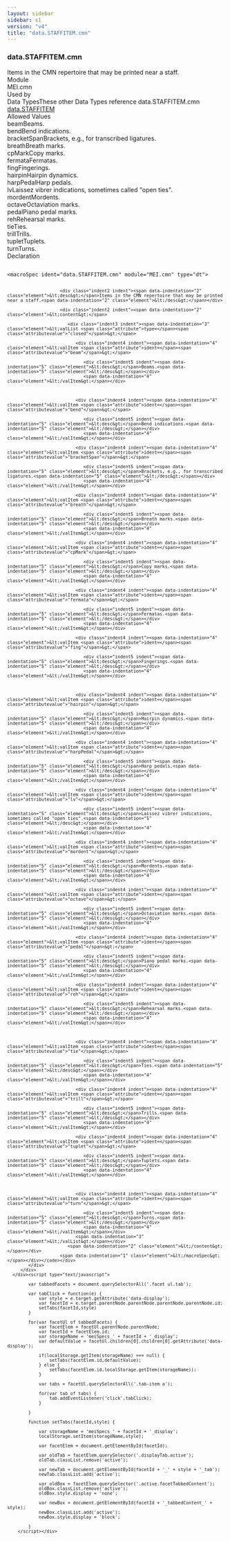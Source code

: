 ```yaml
---
layout: sidebar
sidebar: s1
version: "v4"
title: "data.STAFFITEM.cmn"
---
```

<div class="specPage">
   <div class="datatypeSpec">
      <h3 id="data.STAFFITEM.cmn">data.STAFFITEM.cmn</h3>
      <div class="specs">
         <div class="desc">Items in the CMN repertoire that may be printed near a staff.</div>
         <div class="facet module">
            <div class="label">Module</div>
            <div class="statement text">MEI.cmn</div>
         </div>
         <div class="facet usedBy" id="usedBy">
            <div class="label">Used by</div>
            <div class="statement list">
               <div class="classBox dtBox" title="Data Types">
                  <div class="classHeading"><label class="classLabel">Data Types</label><span class="classDesc">These other Data Types reference data.STAFFITEM.cmn</span></div>
                  <div class="classContent"><span class="ident datatype" data-ident="data.STAFFITEM" data-module="MEI" title="Items that may be printed above, below, or between staves."><a class="classLink" href="{{ site.baseurl }}/{{ page.version }}/data-types/data.staffitem.html">data.STAFFITEM</a></span></div>
               </div>
            </div>
         </div>
         <div class="facet allowedValues" id="allowedValues">
            <div class="label">Allowed Values</div>
            <div class="statement list">
               <div class="dataValueBox" id="beam"><span class="dataValue ident">beam</span><span class="dataValue desc">Beams.</span></div>
               <div class="dataValueBox" id="bend"><span class="dataValue ident">bend</span><span class="dataValue desc">Bend indications.</span></div>
               <div class="dataValueBox" id="bracketSpan"><span class="dataValue ident">bracketSpan</span><span class="dataValue desc">Brackets, e.g., for transcribed ligatures.</span></div>
               <div class="dataValueBox" id="breath"><span class="dataValue ident">breath</span><span class="dataValue desc">Breath marks.</span></div>
               <div class="dataValueBox" id="cpMark"><span class="dataValue ident">cpMark</span><span class="dataValue desc">Copy marks.</span></div>
               <div class="dataValueBox" id="fermata"><span class="dataValue ident">fermata</span><span class="dataValue desc">Fermatas.</span></div>
               <div class="dataValueBox" id="fing"><span class="dataValue ident">fing</span><span class="dataValue desc">Fingerings.</span></div>
               <div class="dataValueBox" id="hairpin"><span class="dataValue ident">hairpin</span><span class="dataValue desc">Hairpin dynamics.</span></div>
               <div class="dataValueBox" id="harpPedal"><span class="dataValue ident">harpPedal</span><span class="dataValue desc">Harp pedals.</span></div>
               <div class="dataValueBox" id="lv"><span class="dataValue ident">lv</span><span class="dataValue desc">Laissez vibrer indications, sometimes called "open ties".</span></div>
               <div class="dataValueBox" id="mordent"><span class="dataValue ident">mordent</span><span class="dataValue desc">Mordents.</span></div>
               <div class="dataValueBox" id="octave"><span class="dataValue ident">octave</span><span class="dataValue desc">Octaviation marks.</span></div>
               <div class="dataValueBox" id="pedal"><span class="dataValue ident">pedal</span><span class="dataValue desc">Piano pedal marks.</span></div>
               <div class="dataValueBox" id="reh"><span class="dataValue ident">reh</span><span class="dataValue desc">Rehearsal marks.</span></div>
               <div class="dataValueBox" id="tie"><span class="dataValue ident">tie</span><span class="dataValue desc">Ties.</span></div>
               <div class="dataValueBox" id="trill"><span class="dataValue ident">trill</span><span class="dataValue desc">Trills.</span></div>
               <div class="dataValueBox" id="tuplet"><span class="dataValue ident">tuplet</span><span class="dataValue desc">Tuplets.</span></div>
               <div class="dataValueBox" id="turn"><span class="dataValue ident">turn</span><span class="dataValue desc">Turns.</span></div>
            </div>
         </div>
         <div class="facet declaration">
            <div class="label">Declaration</div>
            <div class="statement declaration">
               <div class="code" xml:space="preserve" data-lang="ODD"><code>
                     <div class="indent1 indent"><span data-indentation="1" class="element">&lt;macroSpec <span class="attribute">ident=</span><span class="attributevalue">"data.STAFFITEM.cmn"</span> <span class="attribute">module=</span><span class="attributevalue">"MEI.cmn"</span> <span class="attribute">type=</span><span class="attributevalue">"dt"</span>&gt;</span>
                        
                        <div class="indent2 indent"><span data-indentation="2" class="element">&lt;desc&gt;</span>Items in the CMN repertoire that may be printed near a staff.<span data-indentation="2" class="element">&lt;/desc&gt;</span></div>
                        
                        <div class="indent2 indent"><span data-indentation="2" class="element">&lt;content&gt;</span>
                           
                           <div class="indent3 indent"><span data-indentation="3" class="element">&lt;valList <span class="attribute">type=</span><span class="attributevalue">"closed"</span>&gt;</span>
                              
                              <div class="indent4 indent"><span data-indentation="4" class="element">&lt;valItem <span class="attribute">ident=</span><span class="attributevalue">"beam"</span>&gt;</span>
                                 
                                 <div class="indent5 indent"><span data-indentation="5" class="element">&lt;desc&gt;</span>Beams.<span data-indentation="5" class="element">&lt;/desc&gt;</span></div>
                                 <span data-indentation="4" class="element">&lt;/valItem&gt;</span></div>
                              
                              
                              
                              <div class="indent4 indent"><span data-indentation="4" class="element">&lt;valItem <span class="attribute">ident=</span><span class="attributevalue">"bend"</span>&gt;</span>
                                 
                                 <div class="indent5 indent"><span data-indentation="5" class="element">&lt;desc&gt;</span>Bend indications.<span data-indentation="5" class="element">&lt;/desc&gt;</span></div>
                                 <span data-indentation="4" class="element">&lt;/valItem&gt;</span></div>
                              
                              <div class="indent4 indent"><span data-indentation="4" class="element">&lt;valItem <span class="attribute">ident=</span><span class="attributevalue">"bracketSpan"</span>&gt;</span>
                                 
                                 <div class="indent5 indent"><span data-indentation="5" class="element">&lt;desc&gt;</span>Brackets, e.g., for transcribed ligatures.<span data-indentation="5" class="element">&lt;/desc&gt;</span></div>
                                 <span data-indentation="4" class="element">&lt;/valItem&gt;</span></div>
                              
                              <div class="indent4 indent"><span data-indentation="4" class="element">&lt;valItem <span class="attribute">ident=</span><span class="attributevalue">"breath"</span>&gt;</span>
                                 
                                 <div class="indent5 indent"><span data-indentation="5" class="element">&lt;desc&gt;</span>Breath marks.<span data-indentation="5" class="element">&lt;/desc&gt;</span></div>
                                 <span data-indentation="4" class="element">&lt;/valItem&gt;</span></div>
                              
                              <div class="indent4 indent"><span data-indentation="4" class="element">&lt;valItem <span class="attribute">ident=</span><span class="attributevalue">"cpMark"</span>&gt;</span>
                                 
                                 <div class="indent5 indent"><span data-indentation="5" class="element">&lt;desc&gt;</span>Copy marks.<span data-indentation="5" class="element">&lt;/desc&gt;</span></div>
                                 <span data-indentation="4" class="element">&lt;/valItem&gt;</span></div>
                              
                              <div class="indent4 indent"><span data-indentation="4" class="element">&lt;valItem <span class="attribute">ident=</span><span class="attributevalue">"fermata"</span>&gt;</span>
                                 
                                 <div class="indent5 indent"><span data-indentation="5" class="element">&lt;desc&gt;</span>Fermatas.<span data-indentation="5" class="element">&lt;/desc&gt;</span></div>
                                 <span data-indentation="4" class="element">&lt;/valItem&gt;</span></div>
                              
                              <div class="indent4 indent"><span data-indentation="4" class="element">&lt;valItem <span class="attribute">ident=</span><span class="attributevalue">"fing"</span>&gt;</span>
                                 
                                 <div class="indent5 indent"><span data-indentation="5" class="element">&lt;desc&gt;</span>Fingerings.<span data-indentation="5" class="element">&lt;/desc&gt;</span></div>
                                 <span data-indentation="4" class="element">&lt;/valItem&gt;</span></div>
                              
                              
                              
                              <div class="indent4 indent"><span data-indentation="4" class="element">&lt;valItem <span class="attribute">ident=</span><span class="attributevalue">"hairpin"</span>&gt;</span>
                                 
                                 <div class="indent5 indent"><span data-indentation="5" class="element">&lt;desc&gt;</span>Hairpin dynamics.<span data-indentation="5" class="element">&lt;/desc&gt;</span></div>
                                 <span data-indentation="4" class="element">&lt;/valItem&gt;</span></div>
                              
                              <div class="indent4 indent"><span data-indentation="4" class="element">&lt;valItem <span class="attribute">ident=</span><span class="attributevalue">"harpPedal"</span>&gt;</span>
                                 
                                 <div class="indent5 indent"><span data-indentation="5" class="element">&lt;desc&gt;</span>Harp pedals.<span data-indentation="5" class="element">&lt;/desc&gt;</span></div>
                                 <span data-indentation="4" class="element">&lt;/valItem&gt;</span></div>
                              
                              <div class="indent4 indent"><span data-indentation="4" class="element">&lt;valItem <span class="attribute">ident=</span><span class="attributevalue">"lv"</span>&gt;</span>
                                 
                                 <div class="indent5 indent"><span data-indentation="5" class="element">&lt;desc&gt;</span>Laissez vibrer indications, sometimes called "open ties".<span data-indentation="5" class="element">&lt;/desc&gt;</span></div>
                                 <span data-indentation="4" class="element">&lt;/valItem&gt;</span></div>
                              
                              <div class="indent4 indent"><span data-indentation="4" class="element">&lt;valItem <span class="attribute">ident=</span><span class="attributevalue">"mordent"</span>&gt;</span>
                                 
                                 <div class="indent5 indent"><span data-indentation="5" class="element">&lt;desc&gt;</span>Mordents.<span data-indentation="5" class="element">&lt;/desc&gt;</span></div>
                                 <span data-indentation="4" class="element">&lt;/valItem&gt;</span></div>
                              
                              <div class="indent4 indent"><span data-indentation="4" class="element">&lt;valItem <span class="attribute">ident=</span><span class="attributevalue">"octave"</span>&gt;</span>
                                 
                                 <div class="indent5 indent"><span data-indentation="5" class="element">&lt;desc&gt;</span>Octaviation marks.<span data-indentation="5" class="element">&lt;/desc&gt;</span></div>
                                 <span data-indentation="4" class="element">&lt;/valItem&gt;</span></div>
                              
                              <div class="indent4 indent"><span data-indentation="4" class="element">&lt;valItem <span class="attribute">ident=</span><span class="attributevalue">"pedal"</span>&gt;</span>
                                 
                                 <div class="indent5 indent"><span data-indentation="5" class="element">&lt;desc&gt;</span>Piano pedal marks.<span data-indentation="5" class="element">&lt;/desc&gt;</span></div>
                                 <span data-indentation="4" class="element">&lt;/valItem&gt;</span></div>
                              
                              <div class="indent4 indent"><span data-indentation="4" class="element">&lt;valItem <span class="attribute">ident=</span><span class="attributevalue">"reh"</span>&gt;</span>
                                 
                                 <div class="indent5 indent"><span data-indentation="5" class="element">&lt;desc&gt;</span>Rehearsal marks.<span data-indentation="5" class="element">&lt;/desc&gt;</span></div>
                                 <span data-indentation="4" class="element">&lt;/valItem&gt;</span></div>
                              
                              
                              
                              <div class="indent4 indent"><span data-indentation="4" class="element">&lt;valItem <span class="attribute">ident=</span><span class="attributevalue">"tie"</span>&gt;</span>
                                 
                                 <div class="indent5 indent"><span data-indentation="5" class="element">&lt;desc&gt;</span>Ties.<span data-indentation="5" class="element">&lt;/desc&gt;</span></div>
                                 <span data-indentation="4" class="element">&lt;/valItem&gt;</span></div>
                              
                              <div class="indent4 indent"><span data-indentation="4" class="element">&lt;valItem <span class="attribute">ident=</span><span class="attributevalue">"trill"</span>&gt;</span>
                                 
                                 <div class="indent5 indent"><span data-indentation="5" class="element">&lt;desc&gt;</span>Trills.<span data-indentation="5" class="element">&lt;/desc&gt;</span></div>
                                 <span data-indentation="4" class="element">&lt;/valItem&gt;</span></div>
                              
                              <div class="indent4 indent"><span data-indentation="4" class="element">&lt;valItem <span class="attribute">ident=</span><span class="attributevalue">"tuplet"</span>&gt;</span>
                                 
                                 <div class="indent5 indent"><span data-indentation="5" class="element">&lt;desc&gt;</span>Tuplets.<span data-indentation="5" class="element">&lt;/desc&gt;</span></div>
                                 <span data-indentation="4" class="element">&lt;/valItem&gt;</span></div>
                              
                              
                              
                              <div class="indent4 indent"><span data-indentation="4" class="element">&lt;valItem <span class="attribute">ident=</span><span class="attributevalue">"turn"</span>&gt;</span>
                                 
                                 <div class="indent5 indent"><span data-indentation="5" class="element">&lt;desc&gt;</span>Turns.<span data-indentation="5" class="element">&lt;/desc&gt;</span></div>
                                 <span data-indentation="4" class="element">&lt;/valItem&gt;</span></div>
                              <span data-indentation="3" class="element">&lt;/valList&gt;</span></div>
                           <span data-indentation="2" class="element">&lt;/content&gt;</span></div>
                        <span data-indentation="1" class="element">&lt;/macroSpec&gt;</span></div></code></div>
            </div>
         </div>
      </div><script type="text/javascript">
            
            var tabbedFacets = document.querySelectorAll('.facet ul.tab');
            
            var tabClick = function(e) {
                var style = e.target.getAttribute('data-display');
                var facetId = e.target.parentNode.parentNode.parentNode.parentNode.id;
                setTabs(facetId,style)
            }
            
            for(var facetUl of tabbedFacets) {
                var facetElem = facetUl.parentNode.parentNode;
                var facetId = facetElem.id;
                var storageName = 'meiSpecs_' + facetId + '_display';
                var defaultValue = facetUl.children[0].children[0].getAttribute('data-display');
                
                if(localStorage.getItem(storageName) === null) {
                    setTabs(facetElem.id,defaultValue);
                } else {
                    setTabs(facetElem.id,localStorage.getItem(storageName));
                }
                
                var tabs = facetUl.querySelectorAll('.tab-item a');
                
                for(var tab of tabs) {
                    tab.addEventListener('click',tabClick);
                }
                
            }
            
            function setTabs(facetId,style) {
                
                var storageName = 'meiSpecs_' + facetId + '_display';
                localStorage.setItem(storageName,style);
                
                var facetElem = document.getElementById(facetId);
                
                var oldTab = facetElem.querySelector('.displayTab.active');
                oldTab.classList.remove('active');
                
                var newTab = document.getElementById(facetId + '_' + style + '_tab');
                newTab.classList.add('active');
                
                var oldBox = facetElem.querySelector('.active.facetTabbedContent');
                oldBox.classList.remove('active');
                oldBox.style.display = 'none';
                
                var newBox = document.getElementById(facetId + '_tabbedContent_' + style);
                newBox.classList.add('active');
                newBox.style.display = 'block';
                
            }
        </script></div>
</div>